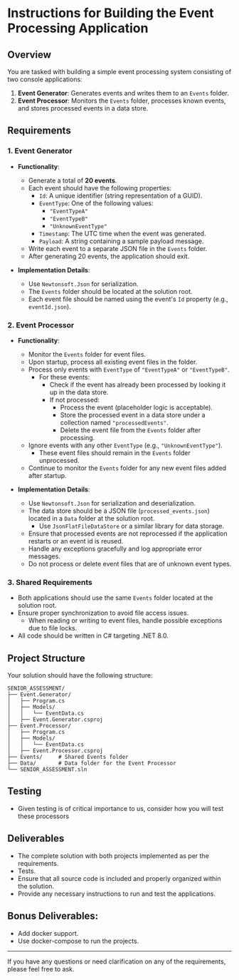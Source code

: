 # Instructions for Building the Event Processing Application

## Overview

You are tasked with building a simple event processing system consisting of two console applications:

1. **Event Generator**: Generates events and writes them to an `Events` folder.
2. **Event Processor**: Monitors the `Events` folder, processes known events, and stores processed events in a data store.

## Requirements

### 1. Event Generator

- **Functionality**:
  - Generate a total of **20 events**.
  - Each event should have the following properties:
    - `Id`: A unique identifier (string representation of a GUID).
    - `EventType`: One of the following values:
      - `"EventTypeA"`
      - `"EventTypeB"`
      - `"UnknownEventType"`
    - `Timestamp`: The UTC time when the event was generated.
    - `Payload`: A string containing a sample payload message.
  - Write each event to a separate JSON file in the `Events` folder.
  - After generating 20 events, the application should exit.

- **Implementation Details**:
  - Use `Newtonsoft.Json` for serialization.
  - The `Events` folder should be located at the solution root.
  - Each event file should be named using the event's `Id` property (e.g., `eventId.json`).

### 2. Event Processor

- **Functionality**:
  - Monitor the `Events` folder for event files.
  - Upon startup, process all existing event files in the folder.
  - Process only events with `EventType` of `"EventTypeA"` or `"EventTypeB"`.
    - For these events:
      - Check if the event has already been processed by looking it up in the data store.
      - If not processed:
        - Process the event (placeholder logic is acceptable).
        - Store the processed event in a data store under a collection named `"processedEvents"`.
        - Delete the event file from the `Events` folder after processing.
  - Ignore events with any other `EventType` (e.g., `"UnknownEventType"`).
    - These event files should remain in the `Events` folder unprocessed.
  - Continue to monitor the `Events` folder for any new event files added after startup.

- **Implementation Details**:
  - Use `Newtonsoft.Json` for serialization and deserialization.
  - The data store should be a JSON file (`processed_events.json`) located in a `Data` folder at the solution root.
    - Use `JsonFlatFileDataStore` or a similar library for data storage.
  - Ensure that processed events are not reprocessed if the application restarts or an event id is reused.
  - Handle any exceptions gracefully and log appropriate error messages.
  - Do not process or delete event files that are of unknown event types.

### 3. Shared Requirements

- Both applications should use the same `Events` folder located at the solution root.
- Ensure proper synchronization to avoid file access issues.
  - When reading or writing to event files, handle possible exceptions due to file locks.
- All code should be written in C# targeting .NET 8.0.

## Project Structure

Your solution should have the following structure:


```
SENIOR_ASSESSMENT/
├── Event.Generator/
│   ├── Program.cs
│   ├── Models/
│   │   └── EventData.cs
│   ├── Event.Generator.csproj
├── Event.Processor/
│   ├── Program.cs
│   ├── Models/
│   │   └── EventData.cs
│   ├── Event.Processor.csproj
├── Events/     # Shared Events folder
├── Data/       # Data folder for the Event Processor
└── SENIOR_ASSESSMENT.sln

```
## Testing

- Given testing is of critical importance to us, consider how you will test these processors

## Deliverables

- The complete solution with both projects implemented as per the requirements.
- Tests.
- Ensure that all source code is included and properly organized within the solution.
- Provide any necessary instructions to run and test the applications.

## Bonus Deliverables:

- Add docker support.
- Use docker-compose to run the projects.

---

If you have any questions or need clarification on any of the requirements, please feel free to ask.
